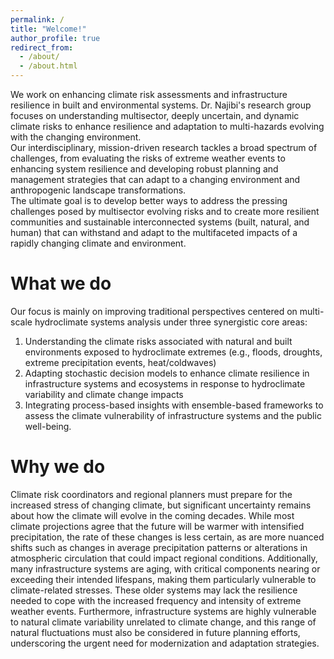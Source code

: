 ```yaml
---
permalink: /
title: "Welcome!"
author_profile: true
redirect_from: 
  - /about/
  - /about.html
---
```


We work on enhancing climate risk assessments and infrastructure resilience in built and environmental systems. Dr. Najibi's research group focuses on understanding multisector, deeply uncertain, and dynamic climate risks to enhance resilience and adaptation to multi-hazards evolving with the changing environment.<br/>
Our interdisciplinary, mission-driven research tackles a broad spectrum of challenges, from evaluating the risks of extreme weather events to enhancing system resilience and developing robust planning and management strategies that can adapt to a changing environment and anthropogenic landscape transformations.<br/>
The ultimate goal is to develop better ways to address the pressing challenges posed by multisector evolving risks and to create more resilient communities and sustainable interconnected systems (built, natural, and human) that can withstand and adapt to the multifaceted impacts of a rapidly changing climate and environment.

What we do
======
Our focus is mainly on improving traditional perspectives centered on multi-scale hydroclimate systems analysis under three synergistic core areas:
1) Understanding the climate risks associated with natural and built environments exposed to hydroclimate extremes (e.g., floods, droughts, extreme precipitation events, heat/coldwaves)<br/>
2) Adapting stochastic decision models to enhance climate resilience in infrastructure systems and ecosystems in response to hydroclimate variability and climate change impacts<br/>
3) Integrating process-based insights with ensemble-based frameworks to assess the climate vulnerability of infrastructure systems and the public well-being.<br/>

Why we do
======
Climate risk coordinators and regional planners must prepare for the increased stress of changing climate, but significant uncertainty remains about how the climate will evolve in the coming decades. While most climate projections agree that the future will be warmer with intensified precipitation, the rate of these changes is less certain, as are more nuanced shifts such as changes in average precipitation patterns or alterations in atmospheric circulation that could impact regional conditions. Additionally, many infrastructure systems are aging, with critical components nearing or exceeding their intended lifespans, making them particularly vulnerable to climate-related stresses. These older systems may lack the resilience needed to cope with the increased frequency and intensity of extreme weather events. Furthermore, infrastructure systems are highly vulnerable to natural climate variability unrelated to climate change, and this range of natural fluctuations must also be considered in future planning efforts, underscoring the urgent need for modernization and adaptation strategies.
